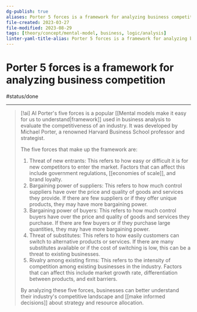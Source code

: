 ```yaml
---
dg-publish: true
aliases: Porter 5 forces is a framework for analyzing business competition., Porter 5 forces, framework for business competition, business competitive analysis
file-created: 2023-03-27
file-modified: 2023-08-29
tags: [theory/concept/mental-model, business, logic/analysis]
linter-yaml-title-alias: Porter 5 forces is a framework for analyzing business competition.
---
```


# Porter 5 forces is a framework for analyzing business competition

#status/done

---

> [!ai] AI
> Porter's five forces is a popular [[Mental models make it easy for us to understand|framework]] used in business analysis to evaluate the competitiveness of an industry. It was developed by Michael Porter, a renowned Harvard Business School professor and strategist.
>
> The five forces that make up the framework are:
>
> 1. Threat of new entrants: This refers to how easy or difficult it is for new competitors to enter the market. Factors that can affect this include government regulations, [[economies of scale]], and brand loyalty.
> 2. Bargaining power of suppliers: This refers to how much control suppliers have over the price and quality of goods and services they provide. If there are few suppliers or if they offer unique products, they may have more bargaining power.
> 3. Bargaining power of buyers: This refers to how much control buyers have over the price and quality of goods and services they purchase. If there are few buyers or if they purchase large quantities, they may have more bargaining power.
> 4. Threat of substitutes: This refers to how easily customers can switch to alternative products or services. If there are many substitutes available or if the cost of switching is low, this can be a threat to existing businesses.
> 5. Rivalry among existing firms: This refers to the intensity of competition among existing businesses in the industry. Factors that can affect this include market growth rate, differentiation between products, and exit barriers.
>
> By analyzing these five forces, businesses can better understand their industry's competitive landscape and [[make informed decisions]] about strategy and resource allocation.
